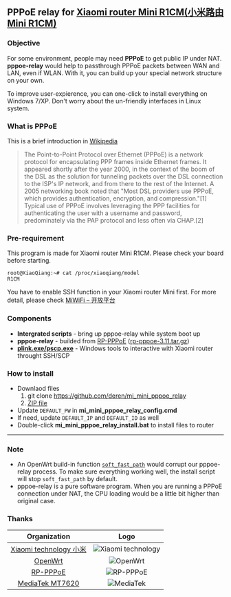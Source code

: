 ## PPPoE relay for [Xiaomi router Mini R1CM(小米路由Mini R1CM)](http://www.mi.com/miwifimini/ "") ##


### Objective ###

For some environment, people may need **PPPoE** to get public IP under NAT. **pppoe-relay** would help to passthrough PPPoE packets between WAN and LAN, even if WLAN. With it, you can build up your special network structure on your own.

To improve user-expierence, you can one-click to install everything on Windows 7/XP. Don't worry about the un-friendly interfaces in Linux system.

### What is PPPoE ###

This is a brief introduction in [Wikipedia](https://en.wikipedia.org/wiki/Point-to-point_protocol_over_Ethernet)

> The Point-to-Point Protocol over Ethernet (PPPoE) is a network protocol for encapsulating PPP frames inside Ethernet frames. It appeared shortly after the year 2000, in the context of the boom of the DSL as the solution for tunneling packets over the DSL connection to the ISP's IP network, and from there to the rest of the Internet. A 2005 networking book noted that "Most DSL providers use PPPoE, which provides authentication, encryption, and compression."[1] Typical use of PPPoE involves leveraging the PPP facilities for authenticating the user with a username and password, predominately via the PAP protocol and less often via CHAP.[2]

### Pre-requirement ###

This program is made for Xiaomi router Mini R1CM. Please check your board before starting.
```
root@XiaoQiang:~# cat /proc/xiaoqiang/model
R1CM
```

You have to enable SSH function in your Xiaomi router Mini first. For more detail, please check [MiWiFi – 开放平台](http://www1.miwifi.com/miwifi_open.html "MiWiFi – 开放平台")

### Components ###

- **Intergrated scripts** - bring up pppoe-relay while system boot up
-  **pppoe-relay** - builded from [RP-PPPoE](https://www.roaringpenguin.com/products/pppoe "RP-PPPoE") ([rp-pppoe-3.11.tar.gz](https://www.roaringpenguin.com/files/download/rp-pppoe-3.11.tar.gz "Download rp-pppoe-3.11.tar.gz"))
-  [**plink.exe/pscp.exe**](http://www.chiark.greenend.org.uk/~sgtatham/putty/download.html "plink.exe/pscp.exe") - Windows tools to interactive with Xiaomi router throught SSH/SCP 


### How to install ###


- Downlaod files
	1. git clone https://github.com/deren/mi_mini_pppoe_relay
	2. [ZIP file](https://github.com/deren/mi_mini_pppoe_relay/archive/master.zip "Download ZIP file")
- Update `DEFAULT_PW` in **mi\_mini\_pppoe\_relay\_config.cmd**
- If need, update `DEFAULT_IP` and `DEFAULT_ID` as well
- Double-click **mi\_mini\_pppoe\_relay\_install.bat** to install files to router


----------

### Note ###

- An OpenWrt build-in function [`soft_fast_path`](https://lists.openwrt.org/pipermail/openwrt-devel/2014-December/030179.html) would corrupt our pppoe-relay process. To make sure everything working well, the install script will stop `soft_fast_path` by default.
- pppoe-relay is a pure software program. When you are running a PPPoE connection under NAT, the CPU loading would be a little bit higher than original case.


### Thanks ###

|Organization|Logo|
|:-------------:|:-------------:|
|[Xiaomi technology 小米](http://www.mi.com/)      | ![](http://global.mifile.cn/webfile/globalimg/zh/2014/icon/site-logo.png "Xiaomi technology")  |
|[OpenWrt](https://openwrt.org/ "OpenWrt")|![](https://dev.openwrt.org/chrome/site/openwrt-logo.png "OpenWrt") |
|[RP-PPPoE](https://www.roaringpenguin.com/products/pppoe "RP-PPPoE")|![](https://www.roaringpenguin.com/images/RPSLogo.gif "RP-PPPoE")|
|[MediaTek MT7620](https://wikidevi.com/wiki/MediaTek_MT7620)|![](https://media.licdn.com/media/p/4/005/048/219/26dd61b.png "MediaTek")|
